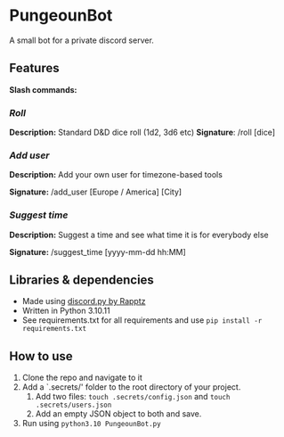 # PungeounBot

A small bot for a private discord server. 

## Features

**Slash commands:**
### _Roll_
**Description:** Standard D&D dice roll (1d2, 3d6 etc)
**Signature**: /roll [dice] 

### _Add user_
**Description:** Add your own user for timezone-based tools

**Signature:** /add_user [Europe / America] [City]

### _Suggest time_
**Description:** Suggest a time and see what time it is for everybody else

**Signature:** /suggest_time [yyyy-mm-dd hh:MM]

## Libraries & dependencies
* Made using [discord.py by Rapptz](https://github.com/Rapptz/discord.py/tree/master)
* Written in Python 3.10.11
* See requirements.txt for all requirements and use `pip install -r requirements.txt`

## How to use
1. Clone the repo and navigate to it
2. Add a `.secrets/' folder to the root directory of your project.
    1. Add two files: `touch .secrets/config.json` and `touch .secrets/users.json`
    2. Add an empty JSON object to both and save. 
4. Run using `python3.10 PungeounBot.py`
